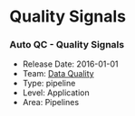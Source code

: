 # Quality Signals
### Auto QC - Quality Signals
* Release Date: 2016-01-01
* Team: [Data Quality](./../teams/data-quality.md)
* Type: pipeline
* Level: Application
* Area: Pipelines
